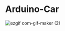 # Arduino-Car
![ezgif com-gif-maker (2)](https://user-images.githubusercontent.com/119375190/204414512-711a766e-e4ce-4bb6-b050-8b2cbf976772.gif)
